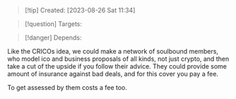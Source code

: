 
>[!tip] Created: [2023-08-26 Sat 11:34]

>[!question] Targets: 

>[!danger] Depends: 

Like the CRICOs idea, we could make a network of soulbound members, who model ico and business proposals of all kinds, not just crypto, and then take a cut of the upside if you follow their advice.  They could provide some amount of insurance against bad deals, and for this cover you pay a fee.

To get assessed by them costs a fee too.